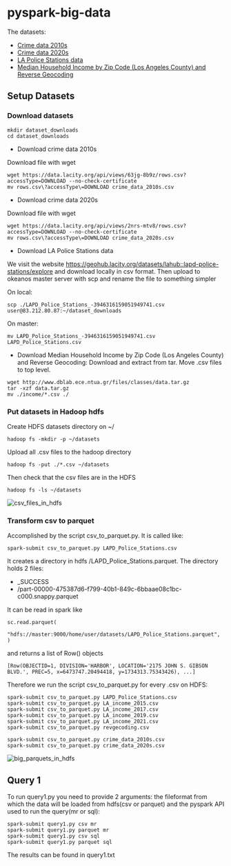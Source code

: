 # pyspark-big-data

The datasets:

- [Crime data 2010s](https://data.lacity.org/api/views/63jg-8b9z/rows.csv?accessType=DOWNLOAD)
- [Crime data 2020s](https://data.lacity.org/api/views/2nrs-mtv8/rows.csv?accessType=DOWNLOAD)
- [LA Police Stations data](https://geohub.lacity.org/datasets/lahub::lapd-police-stations/explore)
- [Median Household Income by Zip Code (Los Angeles County) and Reverse Geocoding](http://www.dblab.ece.ntua.gr/files/classes/data.tar.gz)

## Setup Datasets

### Download datasets
```
mkdir dataset_downloads
cd dataset_downloads
```

- Download crime data 2010s

Download file with wget

```
wget https://data.lacity.org/api/views/63jg-8b9z/rows.csv?accessType=DOWNLOAD --no-check-certificate
mv rows.csv\?accessType\=DOWNLOAD crime_data_2010s.csv
```

- Download crime data 2020s

Download file with wget

```
wget https://data.lacity.org/api/views/2nrs-mtv8/rows.csv?accessType=DOWNLOAD --no-check-certificate
mv rows.csv\?accessType\=DOWNLOAD crime_data_2020s.csv
```

- Download LA Police Stations data

We visit the website https://geohub.lacity.org/datasets/lahub::lapd-police-stations/explore and download locally in csv format. Then upload to okeanos master server with scp and rename the file to something simpler

On local:
```
scp ./LAPD_Police_Stations_-3946316159051949741.csv user@83.212.80.87:~/dataset_downloads
```

On master:
```
mv LAPD_Police_Stations_-3946316159051949741.csv LAPD_Police_Stations.csv
```

- Download Median Household Income by Zip Code (Los Angeles County) and Reverse Geocoding:
Download and extract from tar. Move .csv files to top level.

```
wget http://www.dblab.ece.ntua.gr/files/classes/data.tar.gz
tar -xzf data.tar.gz
mv ./income/*.csv ./
```

### Put datasets in Hadoop hdfs
Create HDFS datasets directory on ~/

```
hadoop fs -mkdir -p ~/datasets
```

Upload all .csv files to the hadoop directory

```
hadoop fs -put ./*.csv ~/datasets
```

Then check that the csv files are in the HDFS

```
hadoop fs -ls ~/datasets
```

![csv_files_in_hdfs](https://github.com/marvlach/pyspark-big-data/assets/59962578/7ce63062-ebb1-4e96-b817-f17daf16e22e)

### Transform csv to parquet

Accomplished by the script csv_to_parquet.py. It is called like:

```
spark-submit csv_to_parquet.py LAPD_Police_Stations.csv
```

It creates a directory in hdfs /LAPD_Police_Stations.parquet. The directory holds 2 files:
- _SUCCESS
- /part-00000-475387d6-f799-40b1-849c-6bbaae08c1bc-c000.snappy.parquet



It can be read in spark like 

```
sc.read.parquet(
    "hdfs://master:9000/home/user/datasets/LAPD_Police_Stations.parquet",
)
```

and returns a list of Row() objects

```
[Row(OBJECTID=1, DIVISION='HARBOR', LOCATION='2175 JOHN S. GIBSON BLVD.', PREC=5, x=6473747.20494418, y=1734313.75343426), ...]
```

Therefore we run the script csv_to_parquet.py for every .csv on HDFS:

```
spark-submit csv_to_parquet.py LAPD_Police_Stations.csv
spark-submit csv_to_parquet.py LA_income_2015.csv
spark-submit csv_to_parquet.py LA_income_2017.csv
spark-submit csv_to_parquet.py LA_income_2019.csv
spark-submit csv_to_parquet.py LA_income_2021.csv
spark-submit csv_to_parquet.py revgecoding.csv

spark-submit csv_to_parquet.py crime_data_2010s.csv
spark-submit csv_to_parquet.py crime_data_2020s.csv
```

![big_parquets_in_hdfs](https://github.com/marvlach/pyspark-big-data/assets/59962578/69886aa2-3710-4563-afb3-4454c64b496b)

## Query 1

To run query1.py you need to provide 2 arguments: the fileformat from which the data will be loaded from hdfs(csv or parquet) and the pyspark API used to run the query(mr or sql):

```
spark-submit query1.py csv mr
spark-submit query1.py parquet mr
spark-submit query1.py csv sql
spark-submit query1.py parquet sql
```

The results can be found in query1.txt